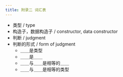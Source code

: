 ```yaml
---
title: 附录二 词汇表
---
```


- 类型 / type
- 构造子，数据构造子 / constructor, data constructor
- 判断 / judgment
- 判断的形式 / form of judgment
  - ＿＿是类型
  - ＿＿是＿＿
  - ＿＿与＿＿是相等的＿＿
  - ＿＿与＿＿是相等的类型

